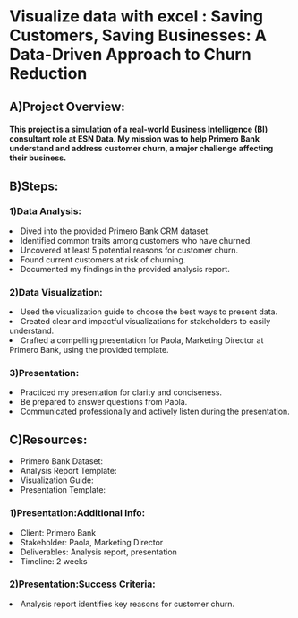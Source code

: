 # Visualize data with excel : Saving Customers, Saving Businesses: A Data-Driven Approach to Churn Reduction


  ## A)Project Overview:

#### This project is a simulation of a real-world Business Intelligence (BI) consultant role at ESN Data. My mission was to help Primero Bank understand and address customer churn, a major challenge affecting their business.

  ## B)Steps:

### 1)Data Analysis:

<li>Dived into the provided Primero Bank CRM dataset.
<li>Identified common traits among customers who have churned.
<li>Uncovered at least 5 potential reasons for customer churn.
<li>Found current customers at risk of churning.
<li>Documented my  findings in the provided analysis report.


### 2)Data Visualization:

<li>Used the visualization guide to choose the best ways to present  data.
<li>Created clear and impactful visualizations for stakeholders to easily understand.
<li>Crafted a compelling presentation for Paola, Marketing Director at Primero Bank, using the provided template.


### 3)Presentation:

<li>Practiced my  presentation for clarity and conciseness.
<li>Be prepared to answer questions from Paola.
<li>Communicated professionally and actively listen during the presentation.



  ## C)Resources:

<li>Primero Bank Dataset:
<li>Analysis Report Template: 
<li>Visualization Guide: 
<li>Presentation Template: 

### 1)Presentation:Additional Info:

<li>Client: Primero Bank
<li>Stakeholder: Paola, Marketing Director
<li>Deliverables: Analysis report, presentation
<li>Timeline: 2 weeks


### 2)Presentation:Success Criteria:

<li>Analysis report identifies key reasons for customer churn.

